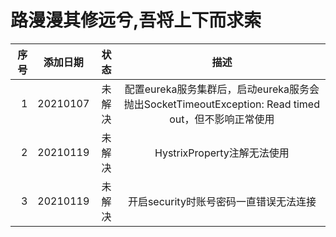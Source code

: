 # 路漫漫其修远兮,吾将上下而求索
| 序号 | 添加日期 | 状态 | 描述 |
|----:|:----:|:----:|:----:|
|1|20210107|未解决|配置eureka服务集群后，启动eureka服务会抛出SocketTimeoutException: Read timed out，但不影响正常使用|
|2|20210119|未解决|HystrixProperty注解无法使用|
|3|20210119|未解决|开启security时账号密码一直错误无法连接|